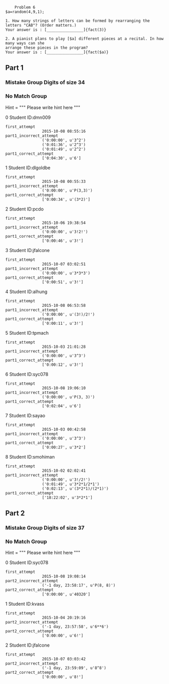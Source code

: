 		Problem 6
    $a=random(4,9,1);

    1. How many strings of letters can be formed by rearranging the letters "CAB"? (Order matters.)
    Your answer is : [________________]{fact(3)}

    2. A pianist plans to play [$a] different pieces at a recital. In how many ways can she
    arrange these pieces in the program?
    Your answer is : [________________]{fact($a)}
## Part 1

### Mistake Group Digits of size 34




### No Match Group
Hint = """ Please write hint here """

0 Student ID:dmn009

	first_attempt
					2015-10-08 08:55:16
	part1_incorrect_attempt
					('0:00:00', u'3^2')
					('0:01:36', u'2^3')
					('0:01:49', u'2^2')
	part1_correct_attempt
					['0:04:30', u'6']

1 Student ID:dlgoldbe

	first_attempt
					2015-10-08 00:55:33
	part1_incorrect_attempt
					('0:00:00', u'P(3,3)')
	part1_correct_attempt
					['0:00:34', u'(3*2)']

2 Student ID:pcdo

	first_attempt
					2015-10-06 19:38:54
	part1_incorrect_attempt
					('0:00:00', u'3!2!')
	part1_correct_attempt
					['0:00:46', u'3!']

3 Student ID:jfalcone

	first_attempt
					2015-10-07 03:02:51
	part1_incorrect_attempt
					('0:00:00', u'3*3*3')
	part1_correct_attempt
					['0:00:51', u'3!']

4 Student ID:alhung

	first_attempt
					2015-10-08 06:53:58
	part1_incorrect_attempt
					('0:00:00', u'(3!)/2!')
	part1_correct_attempt
					['0:00:11', u'3!']

5 Student ID:tpmach

	first_attempt
					2015-10-03 21:01:28
	part1_incorrect_attempt
					('0:00:00', u'3^3')
	part1_correct_attempt
					['0:00:12', u'3!']

6 Student ID:syc078

	first_attempt
					2015-10-08 19:06:10
	part1_incorrect_attempt
					('0:00:00', u'P(3, 3)')
	part1_correct_attempt
					['0:02:04', u'6']

7 Student ID:sayao

	first_attempt
					2015-10-03 00:42:58
	part1_incorrect_attempt
					('0:00:00', u'3^3')
	part1_correct_attempt
					['0:00:27', u'3*2']

8 Student ID:smohiman

	first_attempt
					2015-10-02 02:02:41
	part1_incorrect_attempt
					('0:00:00', u'3!/2!')
					('0:01:49', u'3*2*1/2*1')
					('0:02:13', u'(3*2*1)/(2*1)')
	part1_correct_attempt
					['18:22:02', u'3*2*1']












## Part 2

### Mistake Group Digits of size 37




### No Match Group
Hint = """ Please write hint here """

0 Student ID:syc078

	first_attempt
					2015-10-08 19:08:14
	part2_incorrect_attempt
					('-1 day, 23:58:17', u'P(8, 8)')
	part2_correct_attempt
					['0:00:00', u'40320']

1 Student ID:kvass

	first_attempt
					2015-10-04 20:19:16
	part2_incorrect_attempt
					('-1 day, 23:57:58', u'6**6')
	part2_correct_attempt
					['0:00:00', u'6!']

2 Student ID:jfalcone

	first_attempt
					2015-10-07 03:03:42
	part2_incorrect_attempt
					('-1 day, 23:59:09', u'8^8')
	part2_correct_attempt
					['0:00:00', u'8!']

